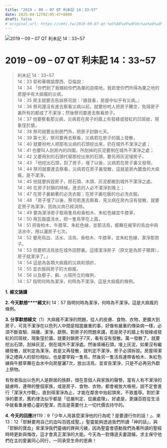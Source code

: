 ```yaml
---
title: "2019 – 09 – 07 QT 利未記 14：33~57"
date: 2025-04-12T02:05:47+0800
draft: false
# original_url: https://cmtc.tw/2019-09-07-qt-%e5%88%a9%e6%9c%aa%e8%a8%98-14%ef%bc%9a3357
---
```


![2019 – 09 – 07 QT 利未記 14：33\~57](/images/qt.jpg   "2019 – 09 – 07 QT 利未記 14：33\~57")

# 2019 – 09 – 07 QT 利未記 14：33\~57

> 利未記 14：33\~57  
> 14：33 耶和華曉諭摩西、亞倫說：  
> 14：34 「你們到了我賜給你們為業的迦南地，我若使你們所得為業之地的房屋中有大痲瘋的災病，  
> 14：35 房主就要去告訴祭司說：『據我看，房屋中似乎有災病。』  
> 14：36 祭司還沒有進去察看災病以前，就要吩咐人把房子騰空，免得房子裏所有的都成了不潔淨；然後祭司要進去察看房子。  
> 14：37 他要察看那災病，災病若在房子的牆上有發綠或發紅的凹斑紋，現象窪於牆，  
> 14：38 祭司就要出到房門外，把房子封鎖七天。  
> 14：39 第七天，祭司要再去察看，災病若在房子的牆上發散，  
> 14：40 就要吩咐人把那有災病的石頭挖出來，扔在城外不潔淨之處；  
> 14：41 也要叫人刮房內的四圍，所刮掉的灰泥要倒在城外不潔淨之處；  
> 14：42 又要用別的石頭代替那挖出來的石頭，要另用灰泥墁房子。  
> 14：43 「他挖出石頭，刮了房子，墁了以後，災病若在房子裏又發現，  
> 14：44 祭司就要進去察看，災病若在房子裏發散，這就是房內蠶食的大痲瘋，是不潔淨。  
> 14：45 他就要拆毀房子，把石頭、木頭、灰泥都搬到城外不潔淨之處。  
> 14：46 在房子封鎖的時候，進去的人必不潔淨到晚上；  
> 14：47 在房子裏躺著的必洗衣服；在房子裏吃飯的也必洗衣服。  
> 14：48 「房子墁了以後，祭司若進去察看，見災病在房內沒有發散，就要定房子為潔淨，因為災病已經消除。  
> 14：49 要為潔淨房子取兩隻鳥和香柏木、朱紅色線並牛膝草，  
> 14：50 用瓦器盛活水，把一隻鳥宰在上面，  
> 14：51 把香柏木、牛膝草、朱紅色線，並那活鳥，都蘸在被宰的鳥血中與活水中，用以灑房子七次。  
> 14：52 要用鳥血、活水、活鳥、香柏木、牛膝草，並朱紅色線，潔淨那房子。  
> 14：53 但要把活鳥放在城外田野裏。這樣潔淨房子（原文是為房子贖罪），房子就潔淨了。」  
> 14：54 這是為各類大痲瘋的災病和頭疥，  
> 14：55 並衣服與房子的大痲瘋，  
> 14：56 以及癤子、癬、火斑所立的條例，  
> 14：57 指明何時為潔淨，何時為不潔淨。這是大痲瘋的條例。

**1.** **經文誦讀**

**2. 今天默想****經文**利 14：57 指明何時為潔淨，何時為不潔淨。這是大痲瘋的條例。

**3. 分享默想經文**（1）大痲瘋不潔淨的問題，從人的皮膚、食物、衣物，更擴大到房子，可見不潔淨在以色列人中間是相當嚴重的事，好像有嚴重的傳染病一樣，必須不斷查驗、隔離、潔淨、獻祭。對房子的問題來講，若是房子的牆上有發綠或發紅的凹斑紋，現象窪於牆，就要封鎖房子7天，看有沒有發散。萬一發散了，就要挖出石頭，刮掉灰泥，倒在城外不潔淨處。然後填補石頭，墁上灰泥，如果沒有繼續發散，就判定為潔淨。若是又再發散，就判定不潔淨，房子必須拆毀。房屋得潔淨之禮與人的部份相似，也是要宰殺一隻鳥，然後另一隻活鳥連帶香柏木、朱紅色線與牛膝草蘸在血水中向房屋灑7次，放出活鳥，並宣告潔淨，只是不必再另外獻上祭物。

有牧者指出以色列人是群居的族群，很在意個人與家族的聲譽。當有人有不潔淨的疑慮時，連帶的整個家族，或是房子、食物、衣物，都會被放大檢視，說不定會進行「潔淨大作戰」，直到得潔淨為止，才能在鄰舍中抬起頭來，不致羞辱。對於潔淨的要求，舊約律法似乎都是「從嚴判定、從嚴處理」，好處是，更讓百姓從生活中就看重身體心靈的聖潔，而且是需要付上一切代價去持守的。

**4. 今天的回應**詩119：9「少年人用甚麼潔淨他的行為呢？是要遵行你的話！」、來13：12「耶穌要用自己的血叫百姓成聖。」聖靈能夠透過我們所讀「神的話」，與「耶穌的寶血」來潔淨我們靈魂的罪與污穢，因為聖靈會感動我們為著所讀的聖經時時更新與悔改，這才會真正潔淨的大能。今天為一對傳道夫妻證婚，求主保守他們在主的愛裏同心同行，一同承受生命的恩典！